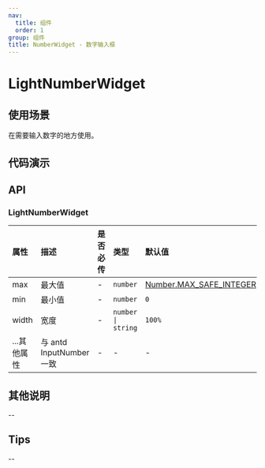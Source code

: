 ```yaml
---
nav:
  title: 组件
  order: 1
group: 组件
title: NumberWidget - 数字输入框
---
```


# LightNumberWidget

## 使用场景

在需要输入数字的地方使用。

## 代码演示

<code src='./demo/LightInputNumber/LightNumberWidget' ></code>

## API

### LightNumberWidget

| 属性        | 描述                     | 是否必传 | 类型               | 默认值                                                                                                                              |
| :---------- | :----------------------- | :------- | :----------------- | :---------------------------------------------------------------------------------------------------------------------------------- |
| max         | 最大值                   | -        | `number`           | [Number.MAX_SAFE_INTEGER](https://developer.mozilla.org/zh-CN/docs/Web/JavaScript/Reference/Global_Objects/Number/MAX_SAFE_INTEGER) |
| min         | 最小值                   | -        | `number`           | `0`                                                                                                                                 |
| width       | 宽度                     | -        | `number \| string` | `100%`                                                                                                                              |
| ...其他属性 | 与 antd InputNumber 一致 | -        | -                  | -                                                                                                                                   |

## 其他说明

--

## Tips

--
